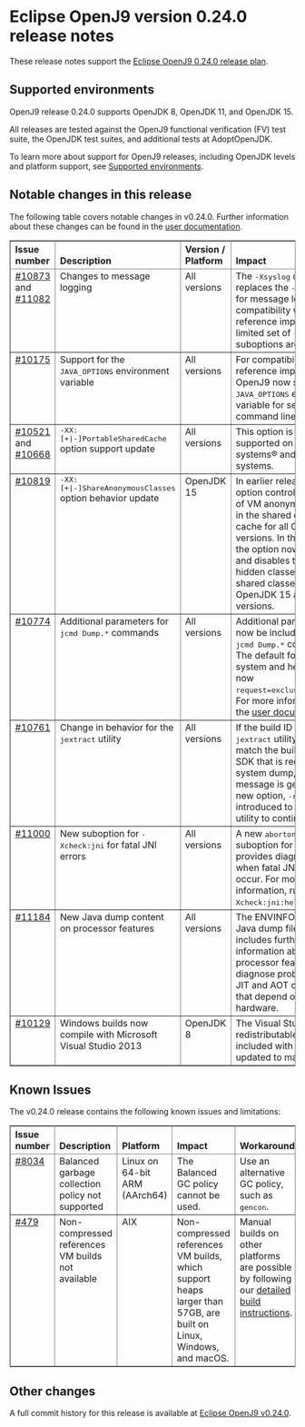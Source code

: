 <!--
* Copyright IBM Corp. and others 2020
*
* This program and the accompanying materials are made
* available under the terms of the Eclipse Public License 2.0
* which accompanies this distribution and is available at
* https://www.eclipse.org/legal/epl-2.0/ or the Apache
* License, Version 2.0 which accompanies this distribution and
* is available at https://www.apache.org/licenses/LICENSE-2.0.
*
* This Source Code may also be made available under the
* following Secondary Licenses when the conditions for such
* availability set forth in the Eclipse Public License, v. 2.0
* are satisfied: GNU General Public License, version 2 with
* the GNU Classpath Exception [1] and GNU General Public
* License, version 2 with the OpenJDK Assembly Exception [2].
*
* [1] https://www.gnu.org/software/classpath/license.html
* [2] https://openjdk.org/legal/assembly-exception.html
*
* SPDX-License-Identifier: EPL-2.0 OR Apache-2.0 OR GPL-2.0-only WITH Classpath-exception-2.0 OR GPL-2.0-only WITH OpenJDK-assembly-exception-1.0
-->

# Eclipse OpenJ9 version 0.24.0 release notes

These release notes support the [Eclipse OpenJ9 0.24.0 release plan](https://projects.eclipse.org/projects/technology.openj9/releases/0.24.0/plan).

## Supported environments

OpenJ9 release 0.24.0 supports OpenJDK 8, OpenJDK 11, and OpenJDK 15.

All releases are tested against the OpenJ9 functional verification (FV) test suite, the OpenJDK test suites, and additional tests at AdoptOpenJDK.

To learn more about support for OpenJ9 releases, including OpenJDK levels and platform support, see [Supported environments](https://eclipse.org/openj9/docs/openj9_support/index.html).


## Notable changes in this release

The following table covers notable changes in v0.24.0. Further information about these changes can be found in the [user documentation](https://www.eclipse.org/openj9/docs/version0.24/).

<table cellpadding="4" cellspacing="0" summary="" width="100%" rules="all" frame="border" border="1"><thead align="left">
<tr valign="bottom">
<th valign="bottom">Issue number</th>
<th valign="bottom">Description</th>
<th valign="bottom">Version / Platform</th>
<th valign="bottom">Impact</th>
</tr>
</thead>
<tbody>

<tr><td valign="top">
<a href="https://github.com/eclipse-openj9/openj9/pull/10873">#10873</a> and <a href="https://github.com/eclipse-openj9/openj9/pull/11082">#11082</a></td>
<td valign="top">Changes to message logging</td>
<td valign="top">All versions</td>
<td valign="top">The <tt>-Xsyslog</tt> option replaces the <tt>-Xlog</tt> option for message logging. For compatibility with the reference implementation a limited set of <tt>-Xlog</tt> suboptions are supported.</td>
</tr>

<tr><td valign="top"><a href="https://github.com/eclipse-openj9/openj9/pull/10175">#10175</a></td>
<td valign="top">Support for the <tt>JAVA_OPTIONS</tt> environment variable</td>
<td valign="top">All versions</td>
<td valign="top">For compatibility with the reference implementation, OpenJ9 now supports the <tt>JAVA_OPTIONS</tt> environment variable for setting command line options.</td>
</tr>

<tr><td valign="top"><a href="https://github.com/eclipse-openj9/openj9/pull/10521">#10521</a> and <a href="https://github.com/eclipse-openj9/openj9/pull/10668">#10668</a></td>
<td valign="top"><tt>-XX:[+|-]PortableSharedCache</tt> option support update
</td>
<td valign="top">All versions</td>
<td valign="top">This option is now supported on IBM Z systems&reg; and POWER&reg; systems.</td>
</tr>

<tr><td valign="top"><a href="https://github.com/eclipse-openj9/openj9/issues/10819">#10819</a></td>
<td valign="top"><tt>-XX:[+|-]ShareAnonymousClasses</tt> option behavior update</td>
<td valign="top">OpenJDK 15</td>
<td valign="top">In earlier releases, this option controls the storage of VM anonymous classes in the shared classes cache for all OpenJDK versions. In this release, the option now enables and disables the storage of hidden classes in the shared classes cache on OpenJDK 15 and later versions.</td>
</tr>

<tr><td valign="top"><a href="https://github.com/eclipse-openj9/openj9/issues/10774">#10774</a></td>
<td valign="top">Additional parameters for <tt>jcmd Dump.*</tt> commands</td>
<td valign="top">All versions</td>
<td valign="top">Additional parameters can now be included for the <tt>jcmd Dump.*</tt> commands. The default for both system and heap dumps is now <tt>request=exclusive+prepwalk</tt>. For more information, see the <a href="https://www.eclipse.org/openj9/docs/version0.24/"> user documentation</a>.</td>
</tr>

<tr><td valign="top"><a href="https://github.com/eclipse-openj9/openj9/issues/10761">#10761</a></td>
<td valign="top">Change in behavior for the <tt>jextract</tt> utility</td>
<td valign="top">All versions</td>
<td valign="top">If the build ID of the <tt>jextract</tt> utility does not match the build ID of the SDK that is recorded in the system dump, an exception message is generated. A new option, <tt>-r</tt>, is introduced to force the utility to continue. </td>
</tr>

<tr><td valign="top"><a href="https://github.com/eclipse-openj9/openj9/issues/11000">#11000</a></td>
<td valign="top">New suboption for <tt>-Xcheck:jni</tt> for fatal JNI errors</td>
<td valign="top">All versions</td>
<td valign="top">A new <tt>abortonerror</tt> suboption for <tt>-Xcheck:jni</tt> provides diagnostic data when fatal JNI errors occur. For more information, run <tt>-Xcheck:jni:help</tt>. </td>
</tr>

<tr><td valign="top"><a href="https://github.com/eclipse-openj9/openj9/issues/11184">#11184</a></td>
<td valign="top">New Java dump content on processor features</td>
<td valign="top">All versions</td>
<td valign="top">The ENVINFO section of a Java dump file now includes further information about processor features to help diagnose problems with JIT and AOT compilations that depend on underlying hardware. </td>
</tr>

<tr><td valign="top"><a href="https://github.com/eclipse-openj9/openj9/issues/10129">#10129</a></td>
<td valign="top">Windows builds now compile with Microsoft Visual Studio 2013</td>
<td valign="top">OpenJDK 8</td>
<td valign="top">The Visual Studio redistributable files included with the build are updated to match. </td>
</tr>

</table>


## Known Issues

The v0.24.0 release contains the following known issues and limitations:

<table cellpadding="4" cellspacing="0" summary="" width="100%" rules="all" frame="border" border="1">
<thead align="left">
<tr valign="bottom">
<th valign="bottom">Issue number</th>
<th valign="bottom">Description</th>
<th valign="bottom">Platform</th>
<th valign="bottom">Impact</th>
<th valign="bottom">Workaround</th>
</tr>
</thead>
<tbody>

<tr><td valign="top"><a href="https://github.com/eclipse-openj9/openj9/issues/8034">#8034</a></td>
<td valign="top">Balanced garbage collection policy not supported</td>
<td valign="top">Linux on 64-bit ARM (AArch64)</td>
<td valign="top">The Balanced GC policy cannot be used. </td>
<td valign="top">Use an alternative GC policy, such as <tt>gencon</tt>.</td>
</tr>

<tr><td valign="top"><a href="https://github.com/eclipse-openj9/openj9/issues/479">#479</a></td>
<td valign="top">Non-compressed references VM builds not available</td>
<td valign="top">AIX</td>
<td valign="top">Non-compressed references VM builds, which support heaps larger than 57GB, are built on Linux, Windows, and macOS. </td>
<td valign="top">Manual builds on other platforms are possible by following our <a href="https://github.com/eclipse-openj9/openj9/blob/master/buildenv/Build_Instructions_V8.md">detailed build instructions</a>.</td>
</tr>

</tbody>
</table>

## Other changes

A full commit history for this release is available at [Eclipse OpenJ9 v0.24.0](https://github.com/eclipse-openj9/openj9/releases/tag/openj9-0.24.0).
